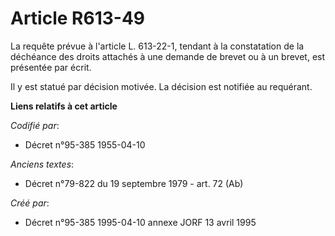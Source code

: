 # Article R613-49

La requête prévue à l'article L. 613-22-1, tendant à la constatation de la déchéance des droits attachés à une demande de
brevet ou à un brevet, est présentée par écrit.

Il y est statué par décision motivée. La décision est notifiée au requérant.

**Liens relatifs à cet article**

_Codifié par_:

  - Décret n°95-385 1955-04-10

_Anciens textes_:

  - Décret n°79-822 du 19 septembre 1979 - art. 72 (Ab)

_Créé par_:

  - Décret n°95-385 1995-04-10 annexe JORF 13 avril 1995
